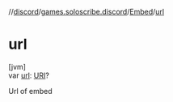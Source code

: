 //[discord](../../../index.md)/[games.soloscribe.discord](../index.md)/[Embed](index.md)/[url](url.md)

# url

[jvm]\
var [url](url.md): [URI](https://docs.oracle.com/javase/8/docs/api/java/net/URI.html)?

Url of embed
